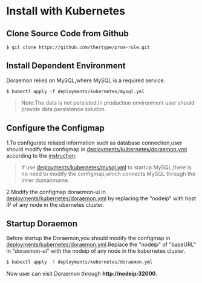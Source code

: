 # Install with Kubernetes

## Clone Source Code from Github  
```shell
$ git clone https://github.com/thertype/prom-rule.git
```
## Install Dependent Environment   
Doraemon relies on MySQL,where MySQL is a required service.
```shell
$ kubectl apply -f deployments/kubernetes/mysql.yml
```
> Note:The data is not persisted.In production environment user should provide data persistence solution.

## Configure the Configmap    
1.To configurate related information such as database connection,user should modify the configmap in [deployments/kubernetes/doraemon.yml](../deployments/kubernetes/doraemon.yml) according to the [instruction](ConfigurationItemDescription.md).
> If use [deployments/kubernetes/mysql.yml](../deployments/kubernetes/mysql.yml) to startup MySQL,there is no need to modify the configmap,which connects MySQL through the inner domainname.  

2.Modify the configmap doraemon-ui in [deployments/kubernetes/doraemon.yml](../deployments/kubernetes/doraemon.yml) by replacing the "nodeip" with host IP of any node in the ubernetes cluster.

## Startup Doraemon    
Before startup the Doraemon,you should modify the configmap in [deployments/kubernetes/doraemon.yml](../deployments/kubernetes/doraemon.yml).Replace the "nodeip" of "baseURL" in "doraemon-ui" with the nodeip of any node in the kubernetes cluster.
```bash
$ kubectl apply -f deployments/kubernetes/doraemon.yml
```
Now user can visit Doraemon through **http://nodeip:32000**.  
